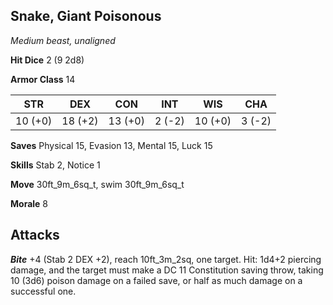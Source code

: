 ## Snake, Giant Poisonous

*Medium beast, unaligned*

**Hit Dice** 2 (9 2d8)

**Armor Class** 14

| STR     | DEX     | CON     | INT     | WIS     | CHA     |
|---------|---------|---------|---------|---------|---------|
| 10 (+0) | 18 (+2) | 13 (+0) |  2 (-2) | 10 (+0) |  3 (-2) |

**Saves** Physical 15, Evasion 13, Mental 15, Luck 15

**Skills** Stab 2, Notice 1

**Move** 30ft\_9m\_6sq\_t, swim 30ft\_9m\_6sq\_t

**Morale** 8

## Attacks

***Bite*** +4 (Stab 2 DEX +2), reach 10ft\_3m\_2sq, one target. Hit: 1d4+2 piercing damage, and the target must make a DC 11 Constitution saving throw, taking 10 (3d6) poison damage on a failed save, or half as much damage on a successful one.

